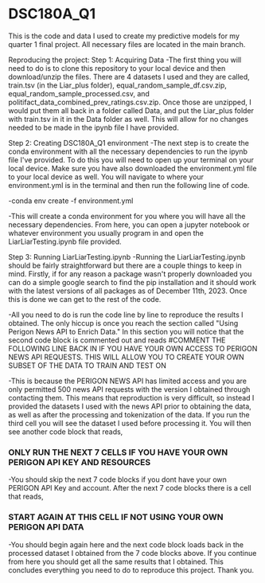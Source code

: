 # DSC180A_Q1
This is the code and data I used to create my predictive models for my quarter 1 final project. All necessary files are located in the main branch.

Reproducing the project:
Step 1: Acquiring Data
-The first thing you will need to do is to clone this repository to your local device and then download/unzip the files. There are 4 datasets I used and they are called, train.tsv (in the Liar_plus folder), equal_random_sample_df.csv.zip, equal_random_sample_processed.csv, and politifact_data_combined_prev_ratings.csv.zip. Once those are unzipped, I would put them all back in a folder called Data, and put the Liar_plus folder with train.tsv in it in the Data folder as well. This will allow for no changes needed to be made in the ipynb file I have provided.

Step 2: Creating DSC180A_Q1 environment
-The next step is to create the conda environment with all the necessary dependencies to run the ipynb file I've provided. To do this you will need to open up your terminal on your local device. Make sure you have also downloaded the environment.yml file to your local device as well. You will navigate to where your environment.yml is in the terminal and then run the following line of code.

-conda env create -f environment.yml

-This will create a conda environment for you where you will have all the necessary dependencies. From here, you can open a jupyter notebook or whatever environment you usually program in and open the LiarLiarTesting.ipynb file provided.


 Step 3: Running LiarLiarTesting.ipynb
 -Running the LiarLiarTesting.ipynb should be fairly straightforward but there are a couple things to keep in mind. Firstly, if for any reason a package wasn't properly downloaded you can do a simple google search to find the pip installation and it should work with the latest versions of all packages as of December 11th, 2023. Once this is done we can get to the rest of the code.
 
 -All you need to do is run the code line by line to reproduce the results I obtained. The only hiccup is once you reach the section called "Using Perigon News API to Enrich Data." In this section you will notice that the second code block is commented out and reads 
 #COMMENT THE FOLLOWING LINE BACK IN IF YOU HAVE YOUR OWN ACCESS TO PERIGON NEWS API REQUESTS. THIS WILL ALLOW YOU TO CREATE YOUR OWN SUBSET OF THE DATA TO TRAIN AND TEST ON

 -This is because the PERIGON NEWS API has limited access and you are only permitted 500 news API requests with the version I obtained through contacting them. This means that reproduction is very difficult, so instead I provided the datasets I used with the news API prior to obtaining the data, as well as after the processing and tokenization of the data. If you run the third cell you will see the dataset I used before processing it. You will then see another code block that reads,
 
### ONLY RUN THE NEXT 7 CELLS IF YOU HAVE YOUR OWN PERIGON API KEY AND RESOURCES

-You should skip the next 7 code blocks if you dont have your own PERIGON API Key and account. After the next 7 code blocks there is a cell that reads,

### START AGAIN AT THIS CELL IF NOT USING YOUR OWN PERIGON API DATA

-You should begin again here and the next code block loads back in the processed dataset I obtained from the 7 code blocks above. If you continue from here you should get all the same results that I obtained. This concludes everything you need to do to reproduce this project. Thank you.

